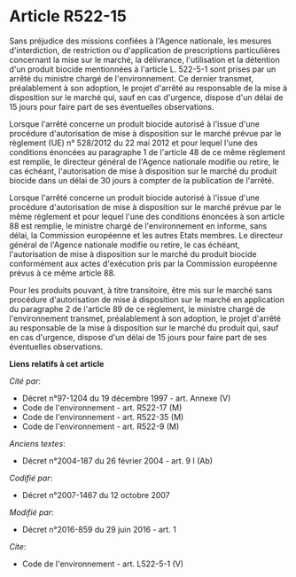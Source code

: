 # Article R522-15

Sans préjudice des missions confiées à l'Agence nationale, les mesures d'interdiction, de restriction ou d'application de
prescriptions particulières concernant la mise sur le marché, la délivrance, l'utilisation et la détention d'un produit
biocide mentionnées à l'article L. 522-5-1 sont prises par un arrêté du ministre chargé de l'environnement. Ce dernier
transmet, préalablement à son adoption, le projet d'arrêté au responsable de la mise à disposition sur le marché qui, sauf en
cas d'urgence, dispose d'un délai de 15 jours pour faire part de ses éventuelles observations. 

Lorsque l'arrêté concerne un produit biocide autorisé à l'issue d'une procédure d'autorisation de mise à disposition sur le
marché prévue par le règlement (UE) n° 528/2012 du 22 mai 2012 et pour lequel l'une des conditions énoncées au paragraphe 1
de l'article 48 de ce même règlement est remplie, le directeur général de l'Agence nationale modifie ou retire, le cas
échéant, l'autorisation de mise à disposition sur le marché du produit biocide dans un délai de 30 jours à compter de la
publication de l'arrêté. 

Lorsque l'arrêté concerne un produit biocide autorisé à l'issue d'une procédure d'autorisation de mise à disposition sur le
marché prévue par le même règlement et pour lequel l'une des conditions énoncées à son article 88 est remplie, le ministre
chargé de l'environnement en informe, sans délai, la Commission européenne et les autres Etats membres. Le directeur général
de l'Agence nationale modifie ou retire, le cas échéant, l'autorisation de mise à disposition sur le marché du produit
biocide conformément aux actes d'exécution pris par la Commission européenne prévus à ce même article 88. 

Pour les produits pouvant, à titre transitoire, être mis sur le marché sans procédure d'autorisation de mise à disposition
sur le marché en application du paragraphe 2 de l'article 89 de ce règlement, le ministre chargé de l'environnement transmet,
préalablement à son adoption, le projet d'arrêté au responsable de la mise à disposition sur le marché du produit qui, sauf
en cas d'urgence, dispose d'un délai de 15 jours pour faire part de ses éventuelles observations.

**Liens relatifs à cet article**

_Cité par_:

  - Décret n°97-1204 du 19 décembre 1997 - art. Annexe (V)
  - Code de l'environnement - art. R522-17 (M)
  - Code de l'environnement - art. R522-35 (M)
  - Code de l'environnement - art. R522-9 (M)

_Anciens textes_:

  - Décret n°2004-187 du 26 février 2004 - art. 9 I (Ab)

_Codifié par_:

  - Décret n°2007-1467 du 12 octobre 2007

_Modifié par_:

  - Décret n°2016-859 du 29 juin 2016 - art. 1

_Cite_:

  - Code de l'environnement - art. L522-5-1 (V)
